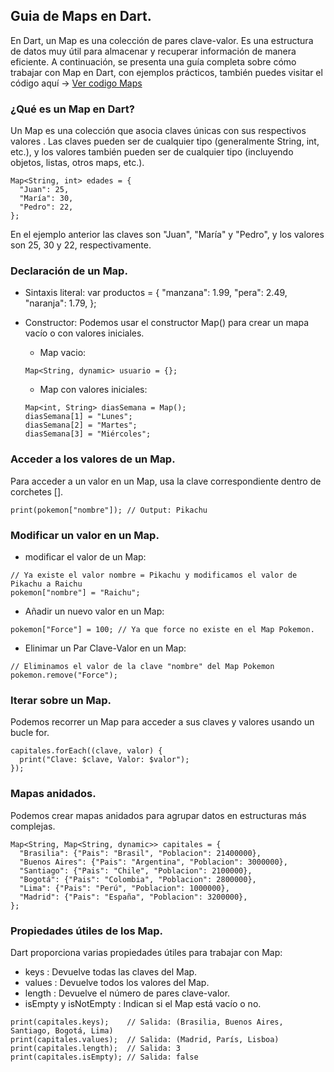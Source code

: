 ## Guia de Maps en Dart.

En Dart, un Map es una colección de pares clave-valor. Es una estructura de datos muy útil para almacenar y recuperar información de manera eficiente. A continuación, se presenta una guía completa sobre cómo trabajar con Map en Dart, con ejemplos prácticos, también puedes visitar el código aquí -> [Ver codigo Maps](03_Maps.dart)


### ¿Qué es un Map en Dart?

Un Map es una colección que asocia claves únicas con sus respectivos valores . Las claves pueden ser de cualquier tipo (generalmente String, int, etc.), y los valores también pueden ser de cualquier tipo (incluyendo objetos, listas, otros maps, etc.).

```
Map<String, int> edades = {
  "Juan": 25,
  "María": 30,
  "Pedro": 22,
};
```

En el ejemplo anterior las claves son "Juan", "María" y "Pedro", y los valores son 25, 30 y 22, respectivamente.


### Declaración de un Map.

- Sintaxis literal:
var productos = {
    "manzana": 1.99,
    "pera": 2.49,
    "naranja": 1.79,
  };

- Constructor: Podemos usar el constructor Map() para crear un mapa vacío o con valores iniciales.
    - Map vacio:
    ```
    Map<String, dynamic> usuario = {};
    ```
    - Map con valores iniciales:
    ```
    Map<int, String> diasSemana = Map();
    diasSemana[1] = "Lunes";
    diasSemana[2] = "Martes";
    diasSemana[3] = "Miércoles";
    ```
### Acceder a los valores de un Map.

Para acceder a un valor en un Map, usa la clave correspondiente dentro de corchetes [].
```
print(pokemon["nombre"]); // Output: Pikachu
```

### Modificar un valor en un Map.

- modificar el valor de un Map:
```
// Ya existe el valor nombre = Pikachu y modificamos el valor de Pikachu a Raichu
pokemon["nombre"] = "Raichu";
```
- Añadir un nuevo valor en un Map:
```
pokemon["Force"] = 100; // Ya que force no existe en el Map Pokemon.
```

- Elinimar un Par Clave-Valor en un Map:
```
// Eliminamos el valor de la clave "nombre" del Map Pokemon
pokemon.remove("Force");
```

### Iterar sobre un Map.
Podemos recorrer un Map para acceder a sus claves y valores usando un bucle for.
```
capitales.forEach((clave, valor) {
  print("Clave: $clave, Valor: $valor");
}); 
```

### Mapas anidados.
Podemos crear mapas anidados para agrupar datos en estructuras más complejas.
```
Map<String, Map<String, dynamic>> capitales = {
  "Brasilia": {"Pais": "Brasil", "Poblacion": 21400000},
  "Buenos Aires": {"Pais": "Argentina", "Poblacion": 3000000},
  "Santiago": {"Pais": "Chile", "Poblacion": 2100000},
  "Bogotá": {"Pais": "Colombia", "Poblacion": 2800000},
  "Lima": {"Pais": "Perú", "Poblacion": 1000000},
  "Madrid": {"Pais": "España", "Poblacion": 3200000},
};
```

### Propiedades útiles de los Map.

Dart proporciona varias propiedades útiles para trabajar con Map:

- keys : Devuelve todas las claves del Map.
- values : Devuelve todos los valores del Map.
- length : Devuelve el número de pares clave-valor.
- isEmpty y isNotEmpty : Indican si el Map está vacío o no.

```
print(capitales.keys);    // Salida: (Brasilia, Buenos Aires, Santiago, Bogotá, Lima)
print(capitales.values);  // Salida: (Madrid, París, Lisboa)
print(capitales.length);  // Salida: 3
print(capitales.isEmpty); // Salida: false
```

